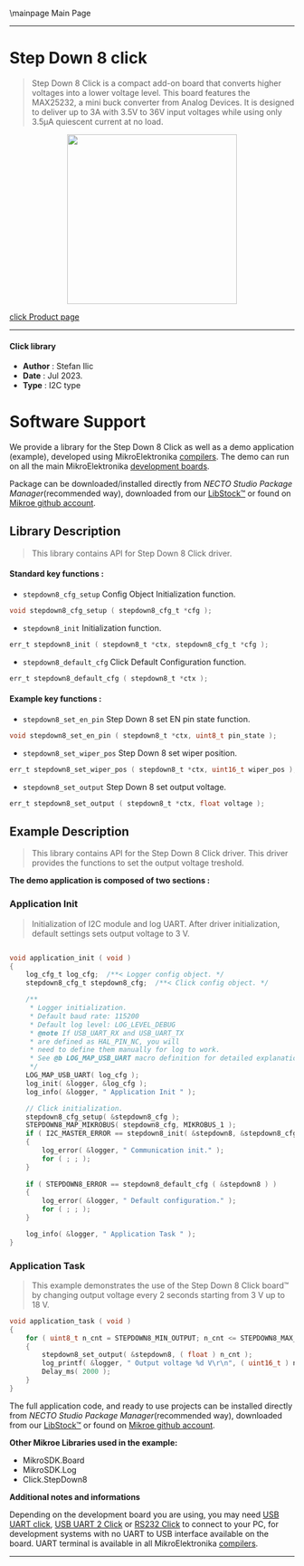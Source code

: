 \mainpage Main Page

---
# Step Down 8 click

> Step Down 8 Click is a compact add-on board that converts higher voltages into a lower voltage level. This board features the MAX25232, a mini buck converter from Analog Devices. It is designed to deliver up to 3A with 3.5V to 36V input voltages while using only 3.5μA quiescent current at no load.

<p align="center">
  <img src="https://download.mikroe.com/images/click_for_ide/stepdown8_click.png" height=300px>
</p>

[click Product page](https://www.mikroe.com/step-down-8-click)

---


#### Click library

- **Author**        : Stefan Ilic
- **Date**          : Jul 2023.
- **Type**          : I2C type


# Software Support

We provide a library for the Step Down 8 Click
as well as a demo application (example), developed using MikroElektronika
[compilers](https://www.mikroe.com/necto-studio).
The demo can run on all the main MikroElektronika [development boards](https://www.mikroe.com/development-boards).

Package can be downloaded/installed directly from *NECTO Studio Package Manager*(recommended way), downloaded from our [LibStock&trade;](https://libstock.mikroe.com) or found on [Mikroe github account](https://github.com/MikroElektronika/mikrosdk_click_v2/tree/master/clicks).

## Library Description

> This library contains API for Step Down 8 Click driver.

#### Standard key functions :

- `stepdown8_cfg_setup` Config Object Initialization function.
```c
void stepdown8_cfg_setup ( stepdown8_cfg_t *cfg );
```

- `stepdown8_init` Initialization function.
```c
err_t stepdown8_init ( stepdown8_t *ctx, stepdown8_cfg_t *cfg );
```

- `stepdown8_default_cfg` Click Default Configuration function.
```c
err_t stepdown8_default_cfg ( stepdown8_t *ctx );
```

#### Example key functions :

- `stepdown8_set_en_pin` Step Down 8 set EN pin state function.
```c
void stepdown8_set_en_pin ( stepdown8_t *ctx, uint8_t pin_state );
```

- `stepdown8_set_wiper_pos` Step Down 8 set wiper position.
```c
err_t stepdown8_set_wiper_pos ( stepdown8_t *ctx, uint16_t wiper_pos );
```

- `stepdown8_set_output` Step Down 8 set output voltage.
```c
err_t stepdown8_set_output ( stepdown8_t *ctx, float voltage );
```

## Example Description

> This library contains API for the Step Down 8 Click driver.
  This driver provides the functions to set the output voltage treshold.

**The demo application is composed of two sections :**

### Application Init

> Initialization of I2C module and log UART.
  After driver initialization, default settings sets output voltage to 3 V.

```c

void application_init ( void ) 
{
    log_cfg_t log_cfg;  /**< Logger config object. */
    stepdown8_cfg_t stepdown8_cfg;  /**< Click config object. */

    /** 
     * Logger initialization.
     * Default baud rate: 115200
     * Default log level: LOG_LEVEL_DEBUG
     * @note If USB_UART_RX and USB_UART_TX 
     * are defined as HAL_PIN_NC, you will 
     * need to define them manually for log to work. 
     * See @b LOG_MAP_USB_UART macro definition for detailed explanation.
     */
    LOG_MAP_USB_UART( log_cfg );
    log_init( &logger, &log_cfg );
    log_info( &logger, " Application Init " );

    // Click initialization.
    stepdown8_cfg_setup( &stepdown8_cfg );
    STEPDOWN8_MAP_MIKROBUS( stepdown8_cfg, MIKROBUS_1 );
    if ( I2C_MASTER_ERROR == stepdown8_init( &stepdown8, &stepdown8_cfg ) ) 
    {
        log_error( &logger, " Communication init." );
        for ( ; ; );
    }
    
    if ( STEPDOWN8_ERROR == stepdown8_default_cfg ( &stepdown8 ) )
    {
        log_error( &logger, " Default configuration." );
        for ( ; ; );
    }

    log_info( &logger, " Application Task " );
}

```

### Application Task

> This example demonstrates the use of the Step Down 8 Click board™ by changing 
  output voltage every 2 seconds starting from 3 V up to 18 V.

```c
void application_task ( void ) 
{
    for ( uint8_t n_cnt = STEPDOWN8_MIN_OUTPUT; n_cnt <= STEPDOWN8_MAX_OUTPUT; n_cnt++ )
    {
        stepdown8_set_output( &stepdown8, ( float ) n_cnt );
        log_printf( &logger, " Output voltage %d V\r\n", ( uint16_t ) n_cnt );
        Delay_ms( 2000 );
    }
}

```

The full application code, and ready to use projects can be installed directly from *NECTO Studio Package Manager*(recommended way), downloaded from our [LibStock&trade;](https://libstock.mikroe.com) or found on [Mikroe github account](https://github.com/MikroElektronika/mikrosdk_click_v2/tree/master/clicks).

**Other Mikroe Libraries used in the example:**

- MikroSDK.Board
- MikroSDK.Log
- Click.StepDown8

**Additional notes and informations**

Depending on the development board you are using, you may need
[USB UART click](https://www.mikroe.com/usb-uart-click),
[USB UART 2 Click](https://www.mikroe.com/usb-uart-2-click) or
[RS232 Click](https://www.mikroe.com/rs232-click) to connect to your PC, for
development systems with no UART to USB interface available on the board. UART
terminal is available in all MikroElektronika
[compilers](https://shop.mikroe.com/compilers).

---
